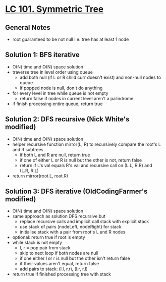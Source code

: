 # [LC 101. Symmetric Tree](https://leetcode.com/problems/symmetric-tree/)

## General Notes

- root guaranteed to be not null i.e. tree has at least 1 node

## Solution 1: BFS iterative

- O(N) time and O(N) space solution
- traverse tree in level order using queue
  - add both null (if L or R child curr doesn't exist) and non-null nodes to queue
  - if popped node is null, don't do anything
- for every level in tree while queue is not empty
  - return false if nodes in current level aren't a palindrome
- if finish processing entire queue, return true

## Solution 2: DFS recursive (Nick White's modified)

- O(N) time and O(N) space solution
- helper recursive function mirror(L, R) to recursively compare the root's L and R subtrees
  - if both L and R are null, return true
  - if one of either L or R is null but the other is not, return false
  - return if L's val equals R's val and recursive call on (L.L, R.R) and (L.R, R.L)
- return mirror(root.L, root.R)

## Solution 3: DFS iterative (OldCodingFarmer's modified)

- O(N) time and O(N) space solution
- same approach as solution DFS recursive but
  - replace recursive calls and implicit call stack with explicit stack
  - use stack of pairs (nodeLeft, nodeRight) for stack
  - initialise stack with a pair from root's L and R nodes
- optional: return true if root is empty
- while stack is not empty
  - l, r = pop pair from stack
  - skip to next loop if both nodes are null
  - if one either l or r is null but the other isn't return false
  - if their values aren't equal, return false
  - add pairs to stack: (l.l, r.r), (l.r, r.l)
- return true if finished processing tree with stack
